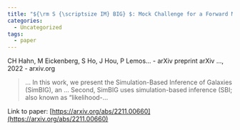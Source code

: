 ```yaml
---
title: "${\rm S {\scriptsize IM} BIG} $: Mock Challenge for a Forward Modeling Approach to Galaxy Clustering"
categories:
  - Uncategorized
tags:
  - paper
---
```

CH Hahn, M Eickenberg, S Ho, J Hou, P Lemos… - arXiv preprint arXiv …, 2022 - arxiv.org



>… In this work, we present the Simulation-Based Inference of Galaxies (SimBIG), an … Second, SimBIG uses simulation-based inference (SBI; also known as “likelihood-…

Link to paper: [https://arxiv.org/abs/2211.00660](https://arxiv.org/abs/2211.00660)
